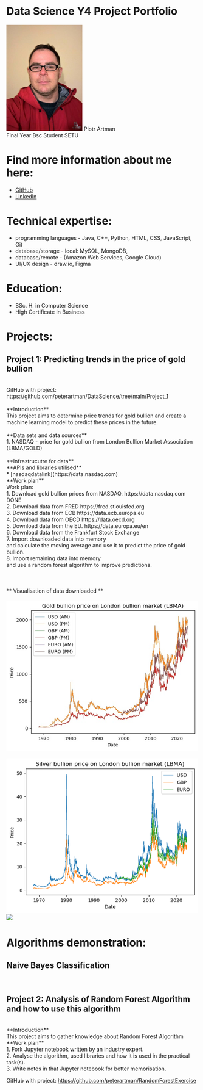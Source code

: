 # Data Science Y4 Project Portfolio 


<img src='/Project_1/pictures/portrait.jpg' width='200'>
Piotr Artman <br>
Final Year Bsc Student SETU <br>

# Find more information about me here:
* [GitHub](https://github.com/peterartman)
* [LinkedIn](https://www.linkedin.com/in/piotr-artman-22105815/)

# Technical expertise:

* programming languages - Java, C++, Python, HTML, CSS, JavaScript, Git
* database/storage - local: MySQL, MongoDB,
* database/remote - (Amazon Web Services, Google Cloud)
* UI/UX design - draw.io, Figma

# Education:

* BSc. H. in Computer Science
* High Certificate in Business


# Projects:

## Project 1: Predicting trends in the price of gold bullion <br>
<br>
GitHub with project: https://github.com/peterartman/DataScience/tree/main/Project_1 <br>
<br>
**Introduction**
<br>
This project aims to determine price trends for gold bullion and create a machine learning model to predict these prices in the future.<br>
<br>
**Data sets and data sources**<br>
1. NASDAQ - price for gold bullion from London Bullion Market Association (LBMA/GOLD)<br>
<br>
**Infrastrucutre for data**
<br>
**APIs and libraries utilised**<br>
* [nasdaqdatalink](https://data.nasdaq.com)
<br>
**Work plan**
<br>
Work plan:<br>
              1. Download gold bullion prices from NASDAQ.    https://data.nasdaq.com          DONE<br>
              2. Download data from FRED                      https://fred.stlouisfed.org<br>             
              3. Download data from ECB                       https://data.ecb.europa.eu<br>
              4. Download data from OECD                      https://data.oecd.org<br>
              5. Download data from the EU.                       https://data.europa.eu/en<br>
              6. Download data from the Frankfurt Stock Exchange<br>
              7. Import downloaded data into memory<br>
                 and calculate the moving average and use it to predict the price of gold bullion.<br>
              8. Import remaining data into memory<br>
                 and use a random forest algorithm to improve predictions.<br>
                 <br>
                 <br>
<br>
<!-- <br>
**Algorithms / ML models utilised**
<br>
**Other tools utilised**
<br>
**Visualisation of the project**
<br>
Verification of the project - this section contains how the accuracy of the model(s) was checked.
<br>
Outcome/result/challenges - what were the results or outcomes of the project, what challenges were faced during the project, and how were they overcome.
<br> -->
** Visualisation of data downloaded **
<br>
<br>
<img src='/Project_1/pictures/LBMA_gold.png' width='580'>
<br>
<br>
<img src='/Project_1/pictures/LBMA_silver.png' width='580'>
<br>
<img src='/Project_1/pictures/EuroM3.png' width='580'>

# Algorithms demonstration:

## Naive Bayes Classification
<br>
<a href="/Semester2/Naive-Bayes.ipynb"></a>



## Project 2: Analysis of Random Forest Algorithm and how to use this algorithm <br>
<br>
**Introduction**
<br>
This project aims to gather knowledge about Random Forest Algorithm <be>
<br>
**Work plan**
<br>
              1. Fork Jupyter notebook written by an industry expert. <br>
              2. Analyse the algorithm, used libraries and how it is used in the practical task(s).<br>
              3. Write notes in that Jupyter notebook for better memorisation.<br>

GitHub with project: https://github.com/peterartman/RandomForestExercise<br>


